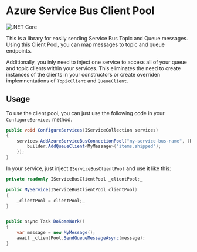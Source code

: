 # Azure Service Bus Client Pool

![.NET Core](https://github.com/cwoolum/asb-client-pool/workflows/.NET%20Core/badge.svg)

This is a library for easily sending Service Bus Topic and Queue messages. Using this Client Pool, you can map messages to topic and queue endpoints. 

Additionally, you inly need to inject one service to access all of your queue and 
topic clients within your services. This eliminates the need to create instances of the clients in your constructors or create overriden implemnentations of `TopicClient` and `QueueClient`.

## Usage

To use the client pool, you can just use the following code in your `ConfigureServices` method.

``` csharp
public void ConfigureServices(IServiceCollection services)
{
    services.AddAzureServiceBusConnectionPool("my-service-bus-name", (builder) => {
        builder.AddQueueClient<MyMessage>("items.shipped");
    });
}
```

In your service, just inject `IServiceBusClientPool` and use it like this:

``` csharp
private readonly IServiceBusClientPool _clientPool;_

public MyService(IServiceBusClientPool clientPool)
{
    _clientPool = clientPool;_
}


public async Task DoSomeWork()
{
    var message = new MyMessage();
    await _clientPool.SendQueueMessageAsync(message);
}
```